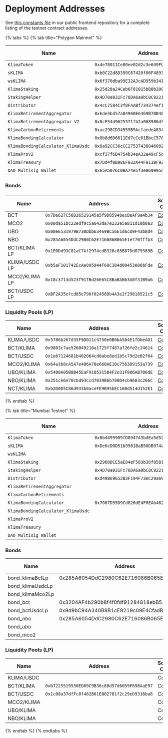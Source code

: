 # Deployment Addresses

See [this constants file](https://github.com/KlimaDAO/klimadao/blob/main/lib/constants/index.ts) in our public frontend repository for a complete listing of the testnet contract addresses.

{% tabs %}
{% tab title="Polygon Mainnet" %}
<table><thead><tr><th width="196">Name</th><th width="471">Address</th><th width="86">Source Code</th><th>Explorer</th></tr></thead><tbody><tr><td><code>KlimaToken</code></td><td><code>0x4e78011Ce80ee02d2c3e649Fb657E45898257815</code></td><td><a href="https://github.com/KlimaDAO/klimadao-solidity/blob/main/contracts/tokens/regular/KlimaToken.sol">Code</a></td><td><a href="https://polygonscan.com/address/0x4e78011ce80ee02d2c3e649fb657e45898257815">Link</a></td></tr><tr><td><code>sKLIMA</code></td><td><code>0xb0C22d8D350C67420f06F48936654f567C73E8C8</code></td><td><a href="https://github.com/KlimaDAO/klimadao-solidity/blob/main/contracts/tokens/regular/sKlimaToken_v2.sol">Code</a></td><td><a href="https://polygonscan.com/address/0xb0c22d8d350c67420f06f48936654f567c73e8c8">Link</a></td></tr><tr><td><code>wsKLIMA</code></td><td><code>0x6f370dba99E32A3cAD959b341120DB3C9E280bA6</code></td><td><a href="https://github.com/KlimaDAO/klimadao-solidity/blob/main/contracts/tokens/regular/wsKLIMA.sol">Code</a></td><td><a href="https://polygonscan.com/address/0x6f370dba99e32a3cad959b341120db3c9e280ba6">Link</a></td></tr><tr><td><code>KlimaStaking</code></td><td><code>0x25d28a24Ceb6F81015bB0b2007D795ACAc411b4d</code></td><td><a href="https://github.com/KlimaDAO/klimadao-solidity/blob/main/contracts/staking/regular/KlimaStaking_v2.sol">Code</a></td><td><a href="https://polygonscan.com/address/0x25d28a24Ceb6F81015bB0b2007D795ACAc411b4d">Link</a></td></tr><tr><td><code>StakingHelper</code></td><td><code>0x4D70a031Fc76DA6a9bC0C922101A05FA95c3A227</code></td><td><a href="https://github.com/KlimaDAO/klimadao-solidity/blob/main/contracts/staking/regular/StakingHelper.sol">Code</a></td><td><a href="https://polygonscan.com/address/0x4D70a031Fc76DA6a9bC0C922101A05FA95c3A227">Link</a></td></tr><tr><td><code>Distributor</code></td><td><code>0x4cC7584C3f8FAABf734374ef129dF17c3517e9cB</code></td><td><a href="https://github.com/KlimaDAO/klimadao-solidity/blob/main/contracts/staking/regular/KlimaStakingDistributor_v4.sol">Code</a></td><td><a href="https://polygonscan.com/address/0x4cC7584C3f8FAABf734374ef129dF17c3517e9cB">Link</a></td></tr><tr><td><code>KlimaRetirementAggregator</code></td><td><code>0xEde3bd57a04960E6469B70B4863cE1c9d9363Cb8</code></td><td><a href="https://github.com/KlimaDAO/klimadao-solidity/blob/main/contracts/retirement/KlimaRetirementAggregator.sol">Code</a></td><td><a href="https://polygonscan.com/address/0xEde3bd57a04960E6469B70B4863cE1c9d9363Cb8">Link</a></td></tr><tr><td><code>KlimaRetirementAggregator V2</code></td><td><code>0x8cE54d9625371fb2a068986d32C85De8E6e995f8</code></td><td><a href="https://github.com/KlimaDAO/klimadao-solidity/tree/main/contracts/infinity">Code</a></td><td><a href="https://louper.dev/diamond/0x8ce54d9625371fb2a068986d32c85de8e6e995f8?network=polygon">Link</a></td></tr><tr><td><code>KlimaCarbonRetirements</code></td><td><code>0xac298CD34559B9AcfaedeA8344a977eceff1C0Fd</code></td><td><a href="https://github.com/KlimaDAO/klimadao-solidity/blob/main/contracts/retirement/KlimaCarbonRetirements.sol">Code</a></td><td><a href="https://polygonscan.com/address/0xac298cd34559b9acfaedea8344a977eceff1c0fd">Link</a></td></tr><tr><td><code>KlimaBondingCalculator</code></td><td><code>0x0b8d6D6611Ed7cCe01BbcC57826548C6107B0478</code></td><td><a href="https://github.com/KlimaDAO/klimadao-solidity/blob/main/contracts/bonds/regular/KlimaBondingCalculator_v2.sol">Code</a></td><td><a href="https://polygonscan.com/address/0x0b8d6D6611Ed7cCe01BbcC57826548C6107B0478">Link</a></td></tr><tr><td><code>KlimaBondingCalculator_KlimaUsdc</code></td><td><code>0x8a92CC36cCC275374380460026ef365A4E01778C</code></td><td><a href="https://polygonscan.com/address/0x8a92CC36cCC275374380460026ef365A4E01778C#code#L1">Code</a></td><td><a href="https://polygonscan.com/address/0x8a92CC36cCC275374380460026ef365A4E01778C">Link</a></td></tr><tr><td><code>KlimaProV2</code></td><td><code>0xcf37f6B4754b34eA32a49cF5def3095a17732C1b</code></td><td><a href="https://polygonscan.com/address/0xcf37f6B4754b34eA32a49cF5def3095a17732C1b#code#L1">Code</a></td><td><a href="https://polygonscan.com/address/0xcf37f6B4754b34eA32a49cF5def3095a17732C1b">Link</a></td></tr><tr><td><code>KlimaTreasury</code></td><td><code>0x7Dd4f0B986F032A44F913BF92c9e8b7c17D77aD7</code></td><td><a href="https://github.com/KlimaDAO/klimadao-solidity/blob/main/contracts/utils/KlimaTreasury.sol">Code</a></td><td><a href="https://polygonscan.com/address/0x7Dd4f0B986F032A44F913BF92c9e8b7c17D77aD7">Link</a></td></tr><tr><td><code>DAO Multisig Wallet</code></td><td><code>0x65A5076C0BA74e5f3e069995dc3DAB9D197d995c</code></td><td><a href="https://polygonscan.com/address/0x65a5076c0ba74e5f3e069995dc3dab9d197d995c#code#L1">Code</a></td><td><a href="https://polygonscan.com/address/0x65a5076c0ba74e5f3e069995dc3dab9d197d995c">Link</a></td></tr></tbody></table>

### Bonds

###

<table><thead><tr><th width="183">Name</th><th width="460">Address</th><th width="101">Source Code</th><th>Explorer</th></tr></thead><tbody><tr><td>BCT</td><td><code>0x7De627C56D26529145a5f9D85948ecBeAF9a4b34</code></td><td><a href="https://polygonscan.com/address/0x7De627C56D26529145a5f9D85948ecBeAF9a4b34#code#L1">Code</a></td><td><a href="https://polygonscan.com/address/0x7De627C56D26529145a5f9D85948ecBeAF9a4b34">Link</a></td></tr><tr><td>MCO2</td><td><code>0x00da51bc22edf9c5a643da7e232e5a811d10b8a3</code></td><td><a href="https://polygonscan.com/address/0x00da51bc22edf9c5a643da7e232e5a811d10b8a3#code#L1">Code</a></td><td><a href="https://polygonscan.com/address/0x00da51bc22edf9c5a643da7e232e5a811d10b8a3">Link</a></td></tr><tr><td>UBO</td><td><code>0x08eE531979B730Dbb63469BC56E1d6cD9F43b8d4</code></td><td><a href="https://polygonscan.com/address/0x08eE531979B730Dbb63469BC56E1d6cD9F43b8d4#code#L1">Code</a></td><td><a href="https://polygonscan.com/address/0x08eE531979B730Dbb63469BC56E1d6cD9F43b8d4">Link</a></td></tr><tr><td>NBO</td><td><code>0x285A6054DdC2980C62E716086B065E1e770fffb3</code></td><td><a href="https://polygonscan.com/address/0x285A6054DdC2980C62E716086B065E1e770fffb3#code#L1">Code</a></td><td><a href="https://polygonscan.com/address/0x285A6054DdC2980C62E716086B065E1e770fffb3">Link</a></td></tr><tr><td>BCT/KLIMA LP</td><td><code>0x1E0Dd93C81aC7Af2974cdB326c85B87Dd879389B</code></td><td><a href="https://polygonscan.com/address/0x1E0Dd93C81aC7Af2974cdB326c85B87Dd879389B#code#L1">Code</a></td><td><a href="https://polygonscan.com/address/0x1E0Dd93C81aC7Af2974cdB326c85B87Dd879389B">Link</a></td></tr><tr><td>KLIMA/USDC LP</td><td><code>0xb5aF101742EcAe095944F60C384d09453006bFde</code></td><td><a href="https://polygonscan.com/address/0xb5aF101742EcAe095944F60C384d09453006bFde#code#L1">Code</a></td><td><a href="https://polygonscan.com/address/0xb5aF101742EcAe095944F60C384d09453006bFde">Link</a></td></tr><tr><td>MCO2/KLIMA LP</td><td><code>0x18c3713d523f91fBd26E65C8BaBAB63A0f31B9a6</code></td><td><a href="https://polygonscan.com/address/0x18c3713d523f91fBd26E65C8BaBAB63A0f31B9a6#code#L1">Code</a></td><td><a href="https://polygonscan.com/address/0x18c3713d523f91fBd26E65C8BaBAB63A0f31B9a6">Link</a></td></tr><tr><td>BCT/USDC LP</td><td><code>0xBF2A35efcd85e790f02458Db4A3e2f29818521c5</code></td><td><a href="https://polygonscan.com/address/0xBF2A35efcd85e790f02458Db4A3e2f29818521c5#code#L1">Code</a></td><td><a href="https://polygonscan.com/address/0xBF2A35efcd85e790f02458Db4A3e2f29818521c5">Link</a></td></tr></tbody></table>

### Liquidity Pools (LP)

<table><thead><tr><th width="150">Name</th><th width="447">Address</th><th width="90">Source Code</th><th>Explorer</th></tr></thead><tbody><tr><td>KLIMA/USDC</td><td><code>0x5786b267d35F9D011c4750e0B0bA584E1fDbeAD1</code></td><td><a href="https://polygonscan.com/address/0x5786b267d35F9D011c4750e0B0bA584E1fDbeAD1#code#L1">Code</a></td><td><a href="https://polygonscan.com/address/0x5786b267d35F9D011c4750e0B0bA584E1fDbeAD1">Link</a></td></tr><tr><td>BCT/KLIMA</td><td><code>0x9803c7ae526049210a1725f7487af26fe2c24614</code></td><td><a href="https://polygonscan.com/address/0x9803c7ae526049210a1725f7487af26fe2c24614#code#L1">Code</a></td><td><a href="https://polygonscan.com/address/0x9803c7ae526049210a1725f7487af26fe2c24614">Link</a></td></tr><tr><td>BCT/USDC</td><td><code>0x1e67124681b402064cd0abe8ed1b5c79d2e02f64</code></td><td><a href="https://polygonscan.com/address/0x1e67124681b402064cd0abe8ed1b5c79d2e02f64#code#L1">Code</a></td><td><a href="https://polygonscan.com/address/0x1e67124681b402064cd0abe8ed1b5c79d2e02f64">Link</a></td></tr><tr><td>MCO2/KLIMA</td><td><code>0x64a3b8cA5A7e406A78e660AE10c7563D9153a739</code></td><td><a href="https://polygonscan.com/address/0x64a3b8cA5A7e406A78e660AE10c7563D9153a739#code#L1">Code</a></td><td><a href="https://polygonscan.com/address/0x64a3b8cA5A7e406A78e660AE10c7563D9153a739">Link</a></td></tr><tr><td>UBO/KLIMA</td><td><code>0x5400A05B8B45EaF9105315B4F2e31F806AB706dE</code></td><td><a href="https://polygonscan.com/address/0x5400A05B8B45EaF9105315B4F2e31F806AB706dE#code#L1">Code</a></td><td><a href="https://polygonscan.com/address/0x5400A05B8B45EaF9105315B4F2e31F806AB706dE">Link</a></td></tr><tr><td>NBO/KLIMA</td><td><code>0x251cA6A70cbd93Ccd7039B6b708D4cb9683c266C</code></td><td><a href="https://polygonscan.com/address/0x251cA6A70cbd93Ccd7039B6b708D4cb9683c266C#code#L1">Code</a></td><td><a href="https://polygonscan.com/address/0x251cA6A70cbd93Ccd7039B6b708D4cb9683c266C">Link</a></td></tr><tr><td>NCT/KLIMA</td><td><code>0xb2D0D5C86d933b0aceFE9B95bEC160d514d152E1</code></td><td><a href="https://polygonscan.com/address/0xb2d0d5c86d933b0acefe9b95bec160d514d152e1#code">Code</a></td><td><a href="https://polygonscan.com/address/0xb2d0d5c86d933b0acefe9b95bec160d514d152e1">Link</a></td></tr></tbody></table>


{% endtab %}

{% tab title="Mumbai Testnet" %}


<table><thead><tr><th width="300">Name</th><th width="449">Address</th><th width="90">Source Code</th><th>Explorer</th></tr></thead><tbody><tr><td><code>KlimaToken</code></td><td><code>0x6b4499909fD8947A3bdEa5d524Fb3697018fC750</code></td><td><a href="https://mumbai.polygonscan.com/address/0x6b4499909fD8947A3bdEa5d524Fb3697018fC750#code#L1">Code</a></td><td><a href="https://mumbai.polygonscan.com/address/0x6b4499909fD8947A3bdEa5d524Fb3697018fC750">Link</a></td></tr><tr><td><code>sKLIMA</code></td><td><code>0xDe0cD0D51b9981BaB50DB974a1877c1C01b86e91</code></td><td><a href="https://mumbai.polygonscan.com/address/0xDe0cD0D51b9981BaB50DB974a1877c1C01b86e91#code#L1">Code</a></td><td><a href="https://mumbai.polygonscan.com/address/0xDe0cD0D51b9981BaB50DB974a1877c1C01b86e91">Link</a></td></tr><tr><td><code>wsKLIMA</code></td><td></td><td>Code</td><td>Link</td></tr><tr><td><code>KlimaStaking</code></td><td><code>0x2960DCE5aE04eF503b36f8581EA5Ac5238632092</code></td><td><a href="https://github.com/KlimaDAO/klimadao-solidity/blob/main/contracts/staking/regular/KlimaStaking_v2.sol">Code</a></td><td><a href="https://mumbai.polygonscan.com/address/0x2960DCE5aE04eF503b36f8581EA5Ac5238632092">Link</a></td></tr><tr><td><code>StakingHelper</code></td><td><code>0x4D70a031Fc76DA6a9bC0C922101A05FA95c3A227</code></td><td><a href="https://github.com/KlimaDAO/klimadao-solidity/blob/main/contracts/staking/regular/StakingHelper.sol">Code</a></td><td><a href="https://mumbai.polygonscan.com/address/0x4D70a031Fc76DA6a9bC0C922101A05FA95c3A227">Link</a></td></tr><tr><td><code>Distributor</code></td><td><code>0xd49869652B3F194F73eC29a6954bC5DE6baeA8b8</code></td><td><a href="https://github.com/KlimaDAO/klimadao-solidity/blob/main/contracts/staking/regular/KlimaStakingDistributor_v4.sol">Code</a></td><td><a href="https://mumbai.polygonscan.com/address/0xd49869652B3F194F73eC29a6954bC5DE6baeA8b8">Link</a></td></tr><tr><td><code>KlimaRetirementAggregator</code></td><td></td><td>Code</td><td>Link</td></tr><tr><td><code>KlimaCarbonRetirements</code></td><td></td><td>Code</td><td>Link</td></tr><tr><td><code>KlimaBondingCalculator</code></td><td><code>0x7087D55D9Cd826dE4F0EAb4625698FF641Bd342a</code></td><td><a href="https://github.com/KlimaDAO/klimadao-solidity/blob/main/contracts/bonds/regular/KlimaBondingCalculator.sol">Code</a></td><td><a href="https://mumbai.polygonscan.com/address/0x7087D55D9Cd826dE4F0EAb4625698FF641Bd342a">Link</a></td></tr><tr><td><code>KlimaBondingCalculator_KlimaUsdc</code></td><td></td><td>Code</td><td>Link</td></tr><tr><td><code>KlimaProV2</code></td><td></td><td>Code</td><td>Link</td></tr><tr><td><code>KlimaTreasury</code></td><td></td><td>Code</td><td>Link</td></tr><tr><td><code>DAO Multisig Wallet</code></td><td></td><td>Code</td><td>Link</td></tr></tbody></table>

### Bonds



<table><thead><tr><th width="205">Name</th><th width="456">Address</th><th width="87">Source Code</th><th>Explorer</th></tr></thead><tbody><tr><td>bond_klimaBctLp</td><td>0x285A6054DdC2980C62E716086B065E1e770fffb3</td><td><a href="https://mumbai.polygonscan.com/address/0x285A6054DdC2980C62E716086B065E1e770fffb3#code#L1">Code</a></td><td><a href="https://mumbai.polygonscan.com/address/0x285A6054DdC2980C62E716086B065E1e770fffb3">Link</a></td></tr><tr><td>bond_klimaUsdcLp</td><td></td><td>Code</td><td>Link</td></tr><tr><td>bond_klimaMco2Lp</td><td></td><td>Code</td><td>Link</td></tr><tr><td>bond_bct</td><td>0x3204AF4b290b8f4f0fdf91284818ebB53b90459c</td><td><a href="https://mumbai.polygonscan.com/address/0x3204AF4b290b8f4f0fdf91284818ebB53b90459c#code#L1">Code</a></td><td><a href="https://mumbai.polygonscan.com/address/0x3204AF4b290b8f4f0fdf91284818ebB53b90459c">Link</a></td></tr><tr><td>bond_bctUsdcLp</td><td>0x9d9bC94A340B8B1cE8219c09E4CfadB9582BfAe1</td><td>Code</td><td><a href="https://mumbai.polygonscan.com/address/0x9d9bC94A340B8B1cE8219c09E4CfadB9582BfAe1">Link</a></td></tr><tr><td>bond_nbo</td><td>0x285A6054DdC2980C62E716086B065E1e770fffb3</td><td><a href="https://mumbai.polygonscan.com/address/0x285A6054DdC2980C62E716086B065E1e770fffb3#code#L1">Code</a></td><td><a href="https://mumbai.polygonscan.com/address/0x285A6054DdC2980C62E716086B065E1e770fffb3">Link</a></td></tr><tr><td>bond_ubo</td><td></td><td>Code</td><td>Link</td></tr><tr><td>bond_mco2</td><td></td><td>Code</td><td>Link</td></tr></tbody></table>

### Liquidity Pools (LP)



<table><thead><tr><th width="158">Name</th><th width="477">Address</th><th width="89">Source Code</th><th>Explorer</th></tr></thead><tbody><tr><td>KLIMA/USDC</td><td></td><td>Code</td><td>Link</td></tr><tr><td>BCT/KLIMA</td><td><code>0xb7225519550ED89C9B36c88d57d6059F698AaE97</code></td><td>Code</td><td>Link</td></tr><tr><td>BCT/USDC</td><td><code>0x1c08a37dfFc0f482B61E802781f2c29eD9316ba6</code></td><td>Code</td><td>Link</td></tr><tr><td>MCO2/KLIMA</td><td></td><td>Code</td><td>Link</td></tr><tr><td>UBO/KLIMA</td><td></td><td>Code</td><td>Link</td></tr><tr><td>NBO/KLIMA</td><td></td><td>Code</td><td>Link</td></tr></tbody></table>
{% endtab %}
{% endtabs %}
